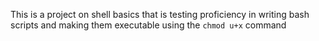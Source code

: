 This is a project on shell basics that is testing proficiency in writing bash scripts and making them executable using the `chmod u+x` command